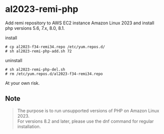 # al2023-remi-php

Add remi repository to AWS EC2 instance Amazon Linux 2023 and install php versions 5.6, 7.x, 8.0, 8.1.  

install
```
# cp al2023-f34-remi34.repo /etc/yum.repos.d/
# sh al2023-remi-php-add.sh 72
```

uninstall
```
# sh al2023-remi-php-del.sh
# rm /etc/yum.repos.d/al2023-f34-remi34.repo
```

At your own risk.

Note
------------
> The purpose is to run unsupported versions of PHP on Amazon Linux 2023.  
> For versions 8.2 and later, please use the dnf command for regular installation.  
